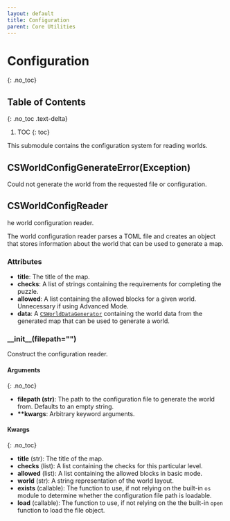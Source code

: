 ```yaml
---
layout: default
title: Configuration
parent: Core Utilities
---
```


# Configuration
{: .no_toc}

## Table of Contents
{: .no_toc .text-delta}

1. TOC
{: toc}

This submodule contains the configuration system for reading worlds.

## CSWorldConfigGenerateError(Exception)
Could not generate the world from the requested file or configuration.

## CSWorldConfigReader
he world configuration reader.

The world configuration reader parses a TOML file and creates an object that stores information
    about the world that can be used to generate a map.

### Attributes
- **title**: The title of the map.
- **checks**: A list of strings containing the requirements for completing the puzzle.
- **allowed**: A list containing the allowed blocks for a given world. Unnecessary if using
    Advanced Mode.
- **data**: A [`CSWorldDataGenerator`](./data.html#csworlddatagenerator) containing the world data from the generated map that
    can be used to generate a world.

### \_\_init\_\_(filepath="")
Construct the configuration reader.

#### Arguments
{: .no_toc}

- **filepath (str)**: The path to the configuration file to generate the world from. Defaults to
    an empty string.
- **\*\*kwargs**: Arbitrary keyword arguments.

#### Kwargs
{: .no_toc}

- **title** (str): The title of the map.
- **checks** (list): A list containing the checks for this particular level.
- **allowed** (list): A list containing the allowed blocks in basic mode.
- **world** (str): A string representation of the world layout.
- **exists** (callable): The function to use, if not relying on the built-in `os` module
to determine whether the configuration file path is loadable.
- **load** (callable): The function to use, if not relying on the the built-in `open`
function to load the file object.